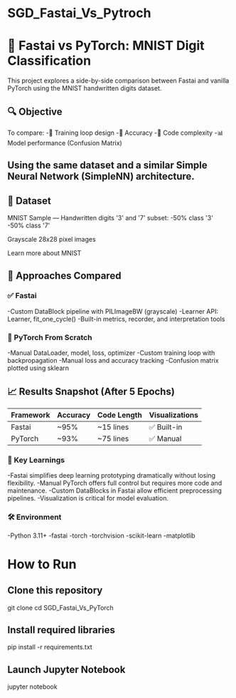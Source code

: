 # SGD_Fastai_Vs_Pytroch

# 🧠 Fastai vs PyTorch: MNIST Digit Classification

This project explores a side-by-side comparison between Fastai and vanilla PyTorch using the MNIST handwritten digits dataset.

## 🔍 Objective
To compare:
-🚀 Training loop design
-🎯 Accuracy
-🔧 Code complexity
-📊 Model performance (Confusion Matrix)

Using the same dataset and a similar Simple Neural Network (SimpleNN) architecture.
---
## 📁 Dataset
MNIST Sample — Handwritten digits '3' and '7' subset:
-50% class '3'
-50% class '7'

Grayscale 28x28 pixel images

Learn more about MNIST

## 🧪 Approaches Compared
### ✅ Fastai
-Custom DataBlock pipeline with PILImageBW (grayscale)
-Learner API: Learner, fit_one_cycle()
-Built-in metrics, recorder, and interpretation tools

### 🧱 PyTorch From Scratch
-Manual DataLoader, model, loss, optimizer
-Custom training loop with backpropagation
-Manual loss and accuracy tracking
-Confusion matrix plotted using sklearn

## 📈 Results Snapshot (After 5 Epochs)

|Framework	| Accuracy	| Code Length	| Visualizations|
|-----------|-----------|-------------|---------------|
|Fastai     |	~95%      |	~15 lines   |	✅ Built-in   |
|PyTorch    |	~93%      | ~75 lines   |	✅ Manual     |


### 🧠 Key Learnings
-Fastai simplifies deep learning prototyping dramatically without losing flexibility.
-Manual PyTorch offers full control but requires more code and maintenance.
-Custom DataBlocks in Fastai allow efficient preprocessing pipelines.
-Visualization is critical for model evaluation.

### 🛠️ Environment
-Python 3.11+
-fastai
-torch
-torchvision
-scikit-learn
-matplotlib


# How to Run
## Clone this repository
git clone 
cd SGD_Fastai_Vs_PyTorch

## Install required libraries
pip install -r requirements.txt

## Launch Jupyter Notebook
jupyter notebook
